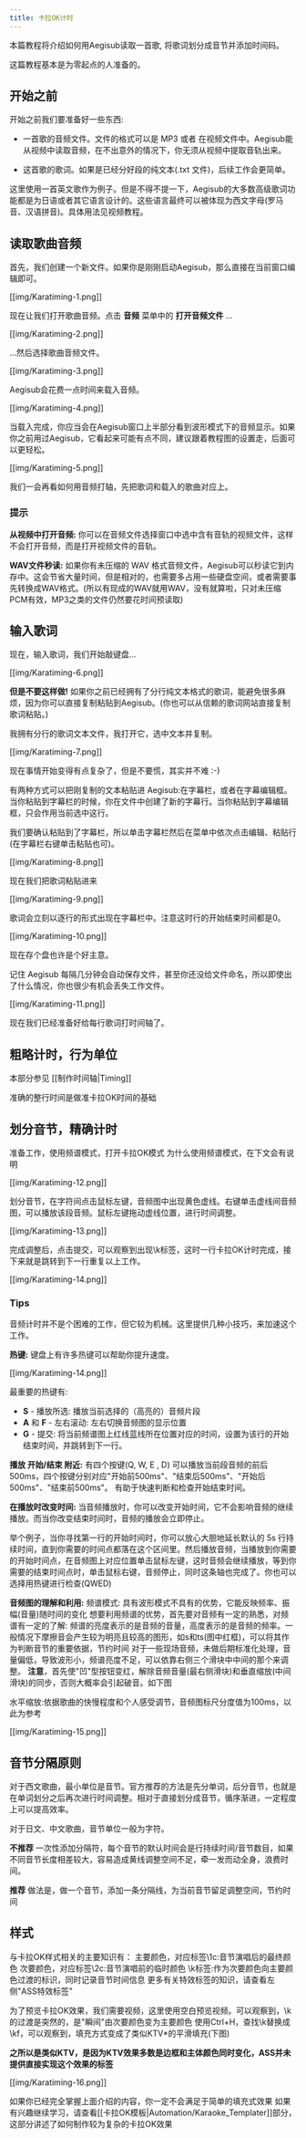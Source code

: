 ```yaml
---
title: 卡拉OK计时
---
```


本篇教程将介绍如何用Aegisub读取一首歌, 将歌词划分成音节并添加时间码。

这篇教程基本是为零起点的人准备的。


## 开始之前  ##


开始之前我们要准备好一些东西:


* 一首歌的音频文件。文件的格式可以是 MP3 或者 在视频文件中。Aegisub能从视频中读取音频，在不出意外的情况下，你无须从视频中提取音轨出来。

<div></div>


* 这首歌的歌词。如果是已经分好段的纯文本(.txt 文件)，后续工作会更简单。

<div></div>

这里使用一首英文歌作为例子。但是不得不提一下，Aegisub的大多数高级歌词功能都是为日语或者其它语言设计的。这些语言最终可以被体现为西文字母(罗马音、汉语拼音)。具体用法见视频教程。


## 读取歌曲音频  ##


首先，我们创建一个新文件。如果你是刚刚启动Aegisub，那么直接在当前窗口编辑即可。

[[img/Karatiming-1.png]]

现在让我们打开歌曲音频。点击 **音频** 菜单中的 **打开音频文件** ...

[[img/Karatiming-2.png]]

...然后选择歌曲音频文件。

[[img/Karatiming-3.png]]

Aegisub会花费一点时间来载入音频。

[[img/Karatiming-4.png]]

当载入完成，你应当会在Aegisub窗口上半部分看到波形模式下的音频显示。如果你之前用过Aegisub，它看起来可能有点不同，建议跟着教程图的设置走，后面可以更轻松。

[[img/Karatiming-5.png]]

我们一会再看如何用音频打轴，先把歌词和载入的歌曲对应上。


### 提示  ###


**从视频中打开音频:** 你可以在音频文件选择窗口中选中含有音轨的视频文件，这样不会打开音频，而是打开视频文件的音轨。

**WAV文件秒读:** 如果你有未压缩的 WAV 格式音频文件，Aegisub可以秒读它到内存中。这会节省大量时间，但是相对的，也需要多占用一些硬盘空间，或者需要事先转换成WAV格式。(所以有现成的WAV就用WAV，没有就算啦，只对未压缩PCM有效，MP3之类的文件仍然要花时间预读取)


## 输入歌词  ##


现在，输入歌词，我们开始敲键盘...

[[img/Karatiming-6.png]]

**但是不要这样做!** 如果你之前已经拥有了分行纯文本格式的歌词，能避免很多麻烦，因为你可以直接复制粘贴到Aegisub。(你也可以从信赖的歌词网站直接复制歌词粘贴。)

我拥有分行的歌词文本文件，我打开它，选中文本并复制。

[[img/Karatiming-7.png]]

现在事情开始变得有点复杂了，但是不要慌，其实并不难 :-)

有两种方式可以把刚复制的文本粘贴进 Aegisub:在字幕栏，或者在字幕编辑框。当你粘贴到字幕栏的时候，你在文件中创建了新的字幕行。当你粘贴到字幕编辑框，只会作用当前选中这行。

我们要确认粘贴到了字幕栏，所以单击字幕栏然后在菜单中依次点击编辑、粘贴行(在字幕栏右键单击粘贴也可)。

[[img/Karatiming-8.png]]

现在我们把歌词粘贴进来

[[img/Karatiming-9.png]]

歌词会立刻以逐行的形式出现在字幕栏中。注意这时行的开始结束时间都是0。

[[img/Karatiming-10.png]]

现在存个盘也许是个好主意。

记住 Aegisub 每隔几分钟会自动保存文件，甚至你还没给文件命名，所以即使出了什么情况，你也很少有机会丢失工作文件。

[[img/Karatiming-11.png]]

现在我们已经准备好给每行歌词打时间轴了。


## 粗略计时，行为单位  ##


本部分参见 [[制作时间轴|Timing]]

准确的整行时间是做准卡拉OK时间的基础


## 划分音节，精确计时  ##

准备工作，使用频谱模式，打开卡拉OK模式
为什么使用频谱模式，在下文会有说明

[[img/Karatiming-12.png]]

划分音节，在字符间点击鼠标左键，音频图中出现黄色虚线。右键单击虚线间音频图，可以播放该段音频。鼠标左键拖动虚线位置，进行时间调整。

[[img/Karatiming-13.png]]

完成调整后，点击提交，可以观察到出现\k标签，这时一行卡拉OK计时完成，接下来就是跳转到下一行重复以上工作。

[[img/Karatiming-14.png]]

### Tips  ###

音频计时并不是个困难的工作，但它较为机械。这里提供几种小技巧，来加速这个工作。

**热键:** 键盘上有许多热键可以帮助你提升速度。

[[img/Karatiming-14.png]]

最重要的热键有:


* **S** - 播放所选: 播放当前选择的（高亮的）音频片段
* **A** 和 **F** - 左右滚动: 左右切换音频图的显示位置
* **G** - 提交: 将当前频谱图上红线蓝线所在位置对应的时间，设置为该行的开始结束时间，并跳转到下一行。

<div></div>

**播放 开始/结束 附近:** 有四个按键(Q, W, E , D) 可以播放当前段音频的前后500ms，四个按键分别对应"开始前500ms"、"结束后500ms"、"开始后500ms"、"结束前500ms"。
有助于快速判断和检查开始结束时间。

**在播放时改变时间:** 当音频播放时，你可以改变开始时间，它不会影响音频的继续播放。而当你改变结束时间时，音频的播放会立即停止。

举个例子，当你寻找第一行的开始时间时，你可以放心大胆地延长默认的 5s 行持续时间，直到你需要的时间点都落在这个区间里。然后播放音频，当播放到你需要的开始时间点，在音频图上对应位置单击鼠标左键，这时音频会继续播放，等到你需要的结束时间点时，单击鼠标右键，音频停止，同时这条轴也完成了。你也可以选择用热键进行检查(QWED)

**音频图的理解和利用:** 
频谱模式:
具有波形模式不具有的优势，它能反映频率、振幅(音量)随时间的变化
想要利用频谱的优势，首先要对音频有一定的熟悉，对频谱有一定的了解:
频谱的亮度表示的是音频的音量，高度表示的是音频的频率。一般情况下摩擦音会产生较为明亮且较高的图形，如s和ts(图中红框)，可以将其作为判断音节的重要依据，节约时间
对于一些现场音频，未做后期标准化处理，音量偏低，导致波形小，频谱亮度不足，可以依靠右侧三个滑块中中间的那个来调整。
**注意**，首先使"凹"型按钮变红，解除音频音量(最右侧滑块)和垂直缩放(中间滑块)的同步，否则大概率会引起破音。如下图

水平缩放:依据歌曲的快慢程度和个人感受调节，音频图标尺分度值为100ms，以此为参考

[[img/Karatiming-15.png]]


## 音节分隔原则  ##

对于西文歌曲，最小单位是音节。官方推荐的方法是先分单词，后分音节，也就是在单词划分之后再次进行时间调整。相对于直接划分成音节，循序渐进，一定程度上可以提高效率。


对于日文、中文歌曲，音节单位一般为字符。

**不推荐** 一次性添加分隔符，每个音节的默认时间会是行持续时间/音节数目，如果不同音节长度相差较大，容易造成黄线调整空间不足，牵一发而动全身，浪费时间。

**推荐** 做法是，做一个音节，添加一条分隔线，为当前音节留足调整空间，节约时间


## 样式  ##

与卡拉OK样式相关的主要知识有：
主要颜色，对应标签\1c:音节演唱后的最终颜色
次要颜色，对应标签\2c:音节演唱前的临时颜色
\k标签:作为次要颜色向主要颜色过渡的标识，同时记录音节时间信息
更多有关特效标签的知识，请查看左侧"ASS特效标签"

为了预览卡拉OK效果，我们需要视频，这里使用空白预览视频。可以观察到，\k的过渡是突然的，是"瞬间"由次要颜色变为主要颜色
使用Ctrl+H，查找\k替换成\kf，可以观察到，填充方式变成了类似KTV*的平滑填充(下图)

**之所以是类似KTV，是因为KTV效果多数是边框和主体颜色同时变化，ASS并未提供直接实现这个效果的标签**

[[img/Karatiming-16.png]]

如果你已经完全掌握上面介绍的内容，你一定不会满足于简单的填充式效果
如果有兴趣继续学习，请查看[[卡拉OK模板|Automation/Karaoke_Templater]]部分，这部分讲述了如何制作较为复杂的卡拉OK效果
